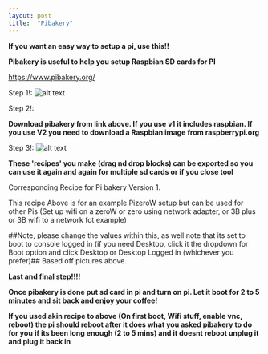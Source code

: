```yaml
---
layout: post
title:  "Pibakery"
---
```


**If you want an easy way to setup a pi, use this!!**

**Pibakery is useful to help you setup Raspbian SD cards for PI**

https://www.pibakery.org/


Step 1!: 
![alt text][DeleteVolumes]

[DeleteVolumes]: https://cdn.discordapp.com/attachments/208628299012898816/580754452399652897/unknown.png
Step  2!:

**Download pibakery from  link above. If you use v1 it includes  raspbian. If you use V2 you need to download a Raspbian image  from raspberrypi.org**

Step 3!: 
![alt text][Exampleusagepizero]

[Exampleusagepizero]: https://cdn.discordapp.com/attachments/358116916012908544/533977944331124737/Screen_Shot_2019-01-13_at_3.58.37_AM.png

**These 'recipes' you make (drag nd drop blocks) can be exported so you can use it again and again for multiple sd cards or if you close tool**

Corresponding Recipe for Pi bakery Version 1. 

This recipe Above is for an example PizeroW setup but can be used for other Pis (Set up wifi on a zeroW or zero using network adapter, or 3B plus or 3B wifi to a network fot example) 

##Note, please change the values within this, as well note that its set to boot to console logged in (if you need Desktop, click it the dropdown for Boot option and click Desktop or Desktop Logged in (whichever you prefer)## Based off pictures above.

**Last and final step!!!!**

**Once pibakery is done put sd card in pi and turn on pi.
Let it boot for 2 to 5 minutes and sit back  and enjoy your coffee!**

[Feelsgoodman]: https://cdn.discordapp.com/attachments/323186380379389952/587575423622184980/Screenshot_20190610-053432.jpg


**If you used akin recipe to above (On first boot, Wifi stuff, enable vnc, reboot) the pi should reboot  after it does  what you  asked pibakery to do for you**
**if its been long enough  (2 to 5 mins) and it doesnt reboot unplug it and plug it back in**

